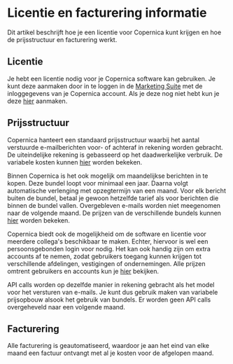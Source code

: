 # Licentie en facturering informatie

Dit artikel beschrijft hoe je een licentie voor Copernica kunt krijgen en 
hoe de prijsstructuur en facturering werkt. 

## Licentie

Je hebt een licentie nodig voor je Copernica software kan gebruiken. Je kunt deze 
aanmaken door in te loggen in de [Marketing Suite](https://ms.copernica.com/#/menu/login) 
met de inloggegevens van je Copernica account. Als je deze nog niet hebt 
kun je deze [hier](https://www.copernica.com/en/copernica-trial) aanmaken.


## Prijsstructuur

Copernica hanteert een standaard prijsstructuur waarbij het aantal verstuurde
e-mailberichten voor- of achteraf in rekening worden gebracht. De uiteindelijke
rekening is gebasseerd op het daadwerkelijke verbruik. De variabele kosten
kunnen [hier](www.copernica.com/nl/pricing) worden bekeken.

Binnen Copernica is het ook mogelijk om maandelijkse berichten in te kopen.
Deze bundel loopt voor minimaal een jaar. Daarna volgt automatische verlenging 
met opzegtermijn van een maand. Voor elk bericht buiten de bundel, betaal je 
gewoon hetzelfde tarief als voor berichten die binnen de bundel vallen. 
Overgebleven e-mails worden niet meegenomen naar de volgende maand. De prijzen
van de verschillende bundels kunnen [hier](www.copernica.com/nl/pricing) worden 
bekeken.

Copernica biedt ook de mogelijkheid om de software en licentie voor meerdere 
collega's beschikbaar te maken. Echter, hiervoor is wel een persoonsgebonden
login voor nodig. Het kan ook handig zijn om extra accounts af te nemen, zodat
gebruikers toegang kunnen krijgen tot verschillende afdelingen, vestigingen of
ondernemingen. Alle prijzen omtrent gebruikers en accounts kun je 
[hier](www.copernica.com/nl/pricing) bekijken.

API calls worden op dezelfde manier in rekening gebracht als het model voor
het versturen van e-mails. Je kunt dus gebruik maken van variabele prijsopbouw
alsook het gebruik van bundels. Er worden geen API calls overgeheveld naar een 
volgende maand.


## Facturering

Alle facturering is geautomatiseerd, waardoor je aan het eind van elke 
maand een factuur ontvangt met al je kosten voor de afgelopen maand.